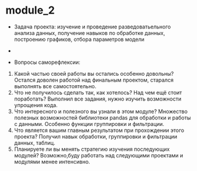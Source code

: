 # module_2
- Задача проекта: изучение и проведение разведоватьельного анализа данных, получение навыков по обработке данных, построению графиков, отбора параметров модели

- 
- Вопросы саморефлексии:
1. Какой частью своей работы вы остались особенно довольны?
Остался доволен работой над финальным проектом, старался выполнять все самостоятельно.
2. Что не получилось сделать так, как хотелось? Над чем ещё стоит поработать?
Выполнил все задания, нужно изучить возможности упрощения кода.
3. Что интересного и полезного вы узнали в этом модуле?
Множество полезных возможностей библиотеки pandas для обработки и работы с данными. Особенно функции группировки и фильтрации.
4. Что является вашим главным результатом при прохождении этого проекта?
Получил навык обработки, группировки и фильтрации данных, таблиц.
5. Планируете ли вы менять стратегию изучения последующих модулей?
Возможно,буду работать над следующими проектами и модулями менее интенсивно. 
